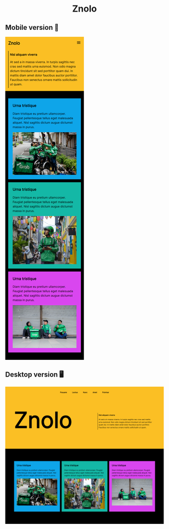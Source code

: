 <h1 align="center">Znolo</h1>




## Mobile version 📱
![screenshot](./github/Znolo%20-%20Mobile.png)

## Desktop version 🖥️
![screenshot](./github/Znolo%20-%20Desktop.png)

